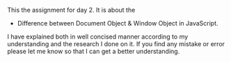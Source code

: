 This the assignment for day 2. It is about the 
- Difference between Document Object & Window Object in JavaScript.

I have explained both in well concised  manner according to my understanding and the research I done on it. If you find any mistake or error please let me know so that I can get a better understanding.

